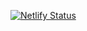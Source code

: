 [![Netlify Status](https://api.netlify.com/api/v1/badges/9d9a8615-938a-4733-893f-71339c1fdabd/deploy-status)](https://app.netlify.com/sites/peaceful-yonath-203cf3/deploys)